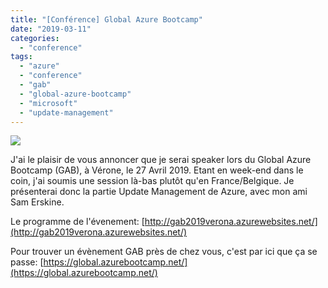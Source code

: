 ```yaml
---
title: "[Conférence] Global Azure Bootcamp"
date: "2019-03-11"
categories: 
  - "conference"
tags: 
  - "azure"
  - "conference"
  - "gab"
  - "global-azure-bootcamp"
  - "microsoft"
  - "update-management"
---
```


![](https://i2.wp.com/cloudyjourney.fr/wp-content/uploads/2019/03/GAB-Verona.jpeg?fit=762%2C572&ssl=1)

J'ai le plaisir de vous annoncer que je serai speaker lors du Global Azure Bootcamp (GAB), à Vérone, le 27 Avril 2019. Etant en week-end dans le coin, j'ai soumis une session là-bas plutôt qu'en France/Belgique. Je présenterai donc la partie Update Management de Azure, avec mon ami Sam Erskine.

Le programme de l'évenement: [http://gab2019verona.azurewebsites.net/](http://gab2019verona.azurewebsites.net/)

Pour trouver un évènement GAB près de chez vous, c'est par ici que ça se passe: [https://global.azurebootcamp.net/](https://global.azurebootcamp.net/)

